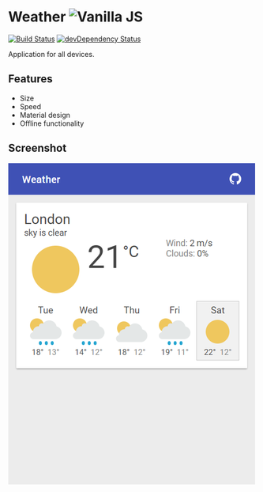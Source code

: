 # Weather ![Vanilla JS](http://vanilla-js.com/assets/button.png)

[![Build Status](https://img.shields.io/travis/alik0211/weather/master.svg?style=flat-square)](https://travis-ci.com/alik0211/weather)
[![devDependency Status](https://img.shields.io/david/dev/alik0211/weather.svg?label=devDeps&style=flat-square)](https://david-dm.org/alik0211/weather?type=dev)

Application for all devices.

## Features
- Size
- Speed
- Material design
- Offline functionality

## Screenshot
![Screenshot](screenshot.png)

